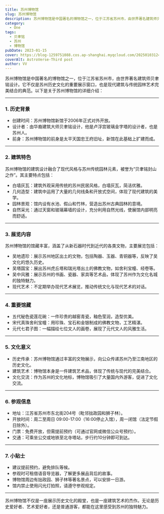 ```yaml
---
title: 苏州博物馆
slug: 苏州博物馆
description: 苏州博物馆是中国著名的博物馆之一，位于江苏省苏州市，由世界著名建筑师贝聿铭设计。
category:
  - One
tags:
  - 贝聿铭
  - 苏州
  - 博物馆
pubDate: 2023-01-15
cover: https://blog-1259751088.cos.ap-shanghai.myqcloud.com/20250103124112572.png?imageSlim
coverAlt: AstroVerse-Third post
author: VV
---
```


苏州博物馆是中国著名的博物馆之一，位于江苏省苏州市，由世界著名建筑师贝聿铭设计。它不仅是苏州历史文化的重要展示窗口，也是现代建筑与传统园林艺术完美结合的典范。以下是关于苏州博物馆的详细介绍：

---

### 1. 历史背景
- 创建时间：苏州博物馆新馆于2006年正式对外开放。
- 设计者：由华裔建筑大师贝聿铭设计，他是卢浮宫玻璃金字塔的设计者，也是苏州人。
- 前身：苏州博物馆的前身是太平天国忠王府旧址，新馆在此基础上扩建而成。

---

### 2. 建筑特色
苏州博物馆的建筑设计融合了现代风格与苏州传统园林元素，被誉为“贝聿铭封山之作”。其主要特点包括：
- 白墙灰瓦：建筑外观采用传统的苏州民居风格，白墙灰瓦，简洁优雅。
- 几何造型：建筑中运用了大量的几何线条和开放式空间，体现了现代建筑的美学。
- 园林景观：馆内设有水池、假山和竹林，营造出苏州古典园林的意境。
- 自然采光：通过天窗和玻璃幕墙的设计，充分利用自然光线，使展馆内部明亮而舒适。

---

### 3. 展览内容
苏州博物馆的馆藏丰富，涵盖了从新石器时代到近代的各类文物，主要展览包括：
- 吴地遗珍：展示苏州地区出土的文物，包括陶器、玉器、青铜器等，反映了吴文化的悠久历史。
- 吴塔国宝：展出苏州虎丘塔和瑞光塔出土的佛教文物，如舍利宝幢、经卷等。
- 吴中风雅：展示苏州的书画、瓷器、家具等艺术品，体现了苏州作为文化名城的独特魅力。
- 现代艺术：不定期举办现代艺术展览，推动传统文化与现代艺术的对话。

---

### 4. 重要馆藏
- 五代秘色瓷莲花碗：一件珍贵的越窑青瓷，釉色莹润，造型优美。
- 宋代真珠舍利宝幢：用珍珠、宝石和金银制成的佛教文物，工艺精湛。
- 元代七君子图：一幅描绘七位文人的画卷，展现了元代文人的风雅生活。

---

### 5. 文化意义
- 历史传承：苏州博物馆通过丰富的文物展示，向公众传递苏州乃至江南地区的历史文化。
- 建筑艺术：博物馆本身是一件建筑艺术品，体现了传统与现代的完美结合。
- 文化交流：作为苏州的文化地标，博物馆吸引了大量国内外游客，促进了文化交流。

---

### 6. 参观信息
- 地址：江苏省苏州市东北街204号（毗邻拙政园和狮子林）。
- 开放时间：周二至周日 09:00-17:00（16:00停止入馆），周一闭馆（法定节假日除外）。
- 门票：免费开放，但需提前预约（可通过官网或微信公众号预约）。
- 交通：可乘坐公交或地铁至北寺塔站，步行约10分钟即可到达。

---

### 7. 小贴士
- 建议提前预约，避免排队等候。
- 参观时可租借语音导览器，了解更多展品背后的故事。
- 博物馆周边有拙政园、狮子林等著名景点，可以安排一日游。
- 馆内禁止使用闪光灯拍照，请遵守参观规定。

---

苏州博物馆不仅是一座展示历史文化的殿堂，也是一座建筑艺术的杰作。无论是历史爱好者、艺术爱好者，还是普通游客，都能在这里感受到苏州的独特魅力。